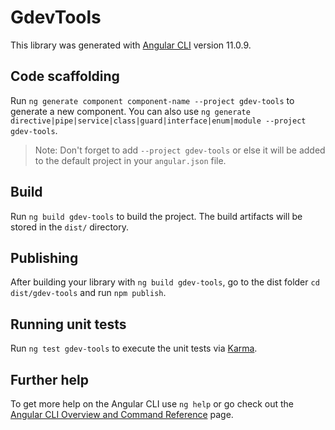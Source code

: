 # GdevTools

This library was generated with [Angular CLI](https://github.com/angular/angular-cli) version 11.0.9.

## Code scaffolding

Run `ng generate component component-name --project gdev-tools` to generate a new component. You can also use `ng generate directive|pipe|service|class|guard|interface|enum|module --project gdev-tools`.
> Note: Don't forget to add `--project gdev-tools` or else it will be added to the default project in your `angular.json` file. 

## Build

Run `ng build gdev-tools` to build the project. The build artifacts will be stored in the `dist/` directory.

## Publishing

After building your library with `ng build gdev-tools`, go to the dist folder `cd dist/gdev-tools` and run `npm publish`.

## Running unit tests

Run `ng test gdev-tools` to execute the unit tests via [Karma](https://karma-runner.github.io).

## Further help

To get more help on the Angular CLI use `ng help` or go check out the [Angular CLI Overview and Command Reference](https://angular.io/cli) page.
